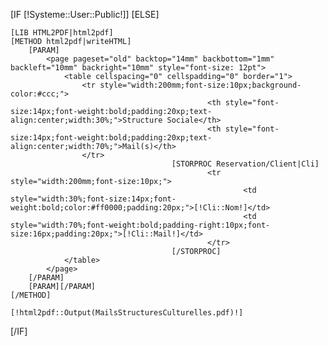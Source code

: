 [IF [!Systeme::User::Public!]]
[ELSE]
        
	[LIB HTML2PDF|html2pdf]
	[METHOD html2pdf|writeHTML]
		[PARAM]
			<page pageset="old" backtop="14mm" backbottom="1mm" backleft="10mm" backright="10mm" style="font-size: 12pt">
				<table cellspacing="0" cellspadding="0" border="1">
					<tr style="width:200mm;font-size:10px;background-color:#ccc;">
                                                <th style="font-size:14px;font-weight:bold;padding:20xp;text-align:center;width:30%;">Structure Sociale</th>
                                                <th style="font-size:14px;font-weight:bold;padding:20xp;text-align:center;width:70%;">Mail(s)</th>
					</tr>
                                        [STORPROC Reservation/Client|Cli]
                                                <tr style="width:200mm;font-size:10px;">
                                                        <td style="width:30%;font-size:14px;font-weight:bold;color:#ff0000;padding:20px;">[!Cli::Nom!]</td>	
                                                        <td style="width:70%;font-weight:bold;padding-right:10px;font-size:16px;padding:20px;">[!Cli::Mail!]</td>
                                                </tr>
                                        [/STORPROC]
				</table>
			</page>
		[/PARAM]
		[PARAM][/PARAM]
	[/METHOD]

	[!html2pdf::Output(MailsStructuresCulturelles.pdf)!]

[/IF]